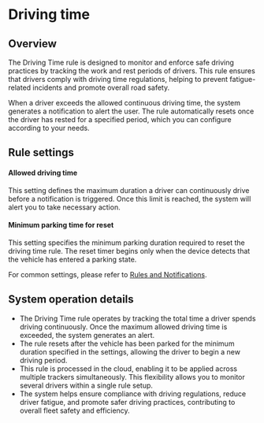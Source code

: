 # Driving time

## Overview

The Driving Time rule is designed to monitor and enforce safe driving practices by tracking the work and rest periods of drivers. This rule ensures that drivers comply with driving time regulations, helping to prevent fatigue-related incidents and promote overall road safety.

When a driver exceeds the allowed continuous driving time, the system generates a notification to alert the user. The rule automatically resets once the driver has rested for a specified period, which you can configure according to your needs.

## Rule settings

#### **Allowed driving time**

This setting defines the maximum duration a driver can continuously drive before a notification is triggered. Once this limit is reached, the system will alert you to take necessary action.

#### Minimum parking time for reset

This setting specifies the minimum parking duration required to reset the driving time rule. The reset timer begins only when the device detects that the vehicle has entered a parking state.

For common settings, please refer to [Rules and Notifications](../../).

## System operation details

* The Driving Time rule operates by tracking the total time a driver spends driving continuously. Once the maximum allowed driving time is exceeded, the system generates an alert.
* The rule resets after the vehicle has been parked for the minimum duration specified in the settings, allowing the driver to begin a new driving period.
* This rule is processed in the cloud, enabling it to be applied across multiple trackers simultaneously. This flexibility allows you to monitor several drivers within a single rule setup.
* The system helps ensure compliance with driving regulations, reduce driver fatigue, and promote safer driving practices, contributing to overall fleet safety and efficiency.
